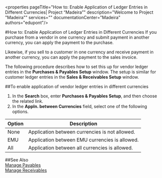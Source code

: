 <properties
                pageTitle="How to: Enable Application of Ledger Entries in Different Currencies| Project “Madeira”" 
                description="Welcome to Project "Madeira"" 
                services="" 
                documentationCenter="Madeira"
                authors="edupont"/>
                
#How to: Enable Application of Ledger Entries in Different Currencies
If you purchase from a vendor in one currency and submit payment in another currency, you can apply the payment to the purchase.

Likewise, if you sell to a customer in one currency and receive payment in another currency, you can apply the payment to the sales invoice.

The following procedure describes how to set this up for vendor ledger entries in the **Purchases & Payables Setup** window. The setup is similar for customer ledger entries in the **Sales & Receivables Setup** window.

##To enable application of vendor ledger entries in different currencies
1. In the **Search** box, enter **Purchases & Payables Setup**, and then choose the related link.
2. In the **Appln. between Currencies** field, select one of the following options.

|Option|Description|
|------|-----------|
|None|Application between currencies is not allowed.|
|EMU|Application between EMU currencies is allowed.|
|All|Application between all currencies is allowed.

##See Also  
[Manage Payables](payables-manage-payables.md)  
[Manage Receivables](receivables-manage-receivables.md)